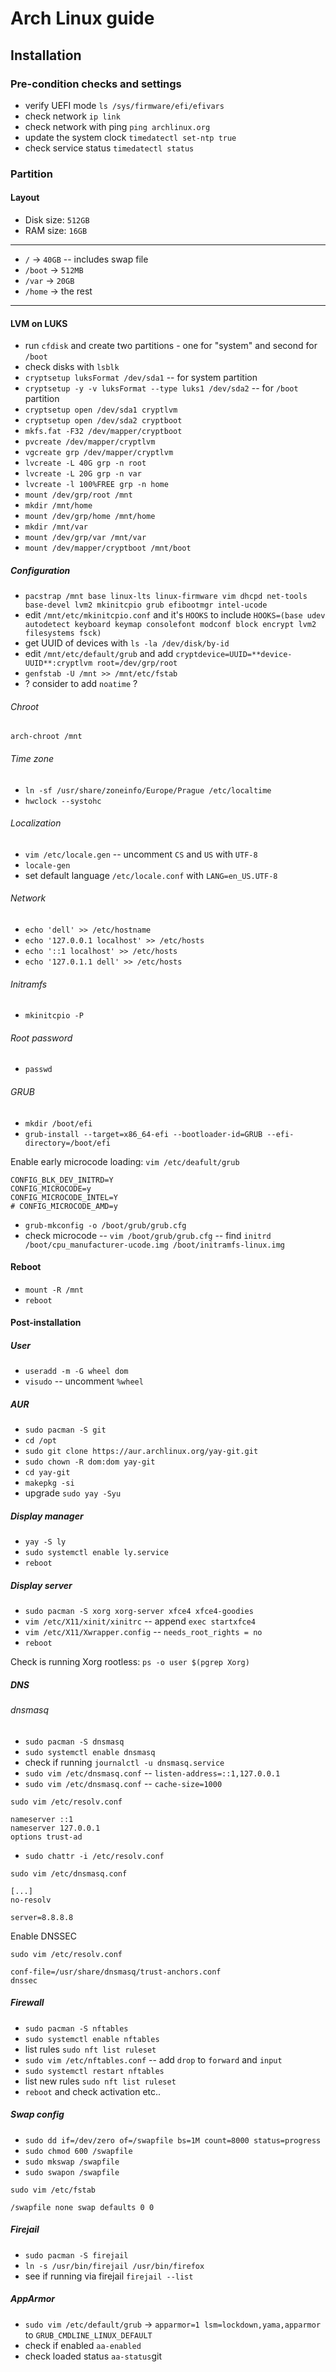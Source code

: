 # Arch Linux guide

## Installation

### Pre-condition checks and settings

- verify UEFI mode `ls /sys/firmware/efi/efivars`
- check network `ip link`
- check network with ping `ping archlinux.org`
- update the system clock `timedatectl set-ntp true`
- check service status `timedatectl status`

### Partition

#### Layout
- Disk size: `512GB`
- RAM size: `16GB`

___

- `/` -> `40GB` -- includes swap file
- `/boot` -> `512MB`
- `/var` -> `20GB`
- `/home` -> the rest

___

#### LVM on LUKS
- run `cfdisk` and create two partitions - one for "system" and second for `/boot`
- check disks with `lsblk`
- `cryptsetup luksFormat /dev/sda1` -- for system partition
- `cryptsetup -y -v luksFormat --type luks1 /dev/sda2` -- for `/boot` partition
- `cryptsetup open /dev/sda1 cryptlvm`
- `cryptsetup open /dev/sda2 cryptboot`
- `mkfs.fat -F32 /dev/mapper/cryptboot`
- `pvcreate /dev/mapper/cryptlvm`
- `vgcreate grp /dev/mapper/cryptlvm`
- `lvcreate -L 40G grp -n root`
- `lvcreate -L 20G grp -n var`
- `lvcreate -l 100%FREE grp -n home`
- `mount /dev/grp/root /mnt`
- `mkdir /mnt/home`
- `mount /dev/grp/home /mnt/home`
- `mkdir /mnt/var`
- `mount /dev/grp/var /mnt/var`
- `mount /dev/mapper/cryptboot /mnt/boot`

##### Configuration
- `pacstrap /mnt base linux-lts linux-firmware vim dhcpd net-tools base-devel lvm2 mkinitcpio grub efibootmgr intel-ucode`
- edit `/mnt/etc/mkinitcpio.conf` and it's `HOOKS` to include `HOOKS=(base udev autodetect keyboard keymap consolefont modconf block encrypt lvm2 filesystems fsck)`
- get UUID of devices with `ls -la /dev/disk/by-id`
- edit `/mnt/etc/default/grub` and add `cryptdevice=UUID=**device-UUID**:cryptlvm root=/dev/grp/root`
- `genfstab -U /mnt >> /mnt/etc/fstab`
- ? consider to add `noatime` ?


###### Chroot

```
arch-chroot /mnt
```

###### Time zone
- `ln -sf /usr/share/zoneinfo/Europe/Prague /etc/localtime`
- `hwclock --systohc`

###### Localization
- `vim /etc/locale.gen` -- uncomment `CS` and `US` with `UTF-8`
- `locale-gen`
- set default language `/etc/locale.conf` with `LANG=en_US.UTF-8`

###### Network
- `echo 'dell' >> /etc/hostname`
- `echo '127.0.0.1 localhost' >> /etc/hosts`
- `echo '::1 localhost' >> /etc/hosts`
- `echo '127.0.1.1 dell' >> /etc/hosts`

###### Initramfs
- `mkinitcpio -P`

###### Root password
- `passwd`

###### GRUB 
- `mkdir /boot/efi`
- `grub-install --target=x86_64-efi --bootloader-id=GRUB --efi-directory=/boot/efi`

Enable early microcode loading: `vim /etc/deafult/grub`
```
CONFIG_BLK_DEV_INITRD=Y
CONFIG_MICROCODE=y
CONFIG_MICROCODE_INTEL=Y
# CONFIG_MICROCODE_AMD=y
```

- `grub-mkconfig -o /boot/grub/grub.cfg`
- check microcode -- `vim /boot/grub/grub.cfg` -- find `initrd	/boot/cpu_manufacturer-ucode.img /boot/initramfs-linux.img`

#### Reboot
- `mount -R /mnt`
- `reboot`

#### Post-installation

##### User

- `useradd -m -G wheel dom`
- `visudo` -- uncomment `%wheel`

##### AUR
- `sudo pacman -S git`
- `cd /opt`
- `sudo git clone https://aur.archlinux.org/yay-git.git`
- `sudo chown -R dom:dom yay-git`
- `cd yay-git`
- `makepkg -si`
- upgrade `sudo yay -Syu`

##### Display manager
- `yay -S ly`
- `sudo systemctl enable ly.service`
- `reboot`

##### Display server
- `sudo pacman -S xorg xorg-server xfce4 xfce4-goodies`
- `vim /etc/X11/xinit/xinitrc` -- append `exec startxfce4`
- `vim /etc/X11/Xwrapper.config` -- `needs_root_rights = no`
- `reboot`

Check is running Xorg rootless: `ps -o user $(pgrep Xorg)`

##### DNS

###### dnsmasq
- `sudo pacman -S dnsmasq`
- `sudo systemctl enable dnsmasq`
- check if running `journalctl -u dnsmasq.service`
- `sudo vim /etc/dnsmasq.conf` -- `listen-address=::1,127.0.0.1`
- `sudo vim /etc/dnsmasq.conf` -- `cache-size=1000`

`sudo vim /etc/resolv.conf`
```
nameserver ::1
nameserver 127.0.0.1
options trust-ad
```

- `sudo chattr -i /etc/resolv.conf`

`sudo vim /etc/dnsmasq.conf`
```
[...]
no-resolv

server=8.8.8.8
```

Enable DNSSEC

`sudo vim /etc/resolv.conf`
```
conf-file=/usr/share/dnsmasq/trust-anchors.conf
dnssec
```

##### Firewall

- `sudo pacman -S nftables`
- `sudo systemctl enable nftables`
- list rules `sudo nft list ruleset`
- `sudo vim /etc/nftables.conf` -- add `drop` to `forward` and `input`
- `sudo systemctl restart nftables`
- list new rules `sudo nft list ruleset`
- `reboot` and check activation etc..

##### Swap config
- `sudo dd if=/dev/zero of=/swapfile bs=1M count=8000 status=progress`
- `sudo chmod 600 /swapfile`
- `sudo mkswap /swapfile`
- `sudo swapon /swapfile`

`sudo vim /etc/fstab`
```
/swapfile none swap defaults 0 0
```

##### Firejail
- `sudo pacman -S firejail`
- `ln -s /usr/bin/firejail /usr/bin/firefox`
- see if running via firejail `firejail --list`

##### AppArmor
- `sudo vim /etc/default/grub` -> `apparmor=1 lsm=lockdown,yama,apparmor` to `GRUB_CMDLINE_LINUX_DEFAULT`
- check if enabled `aa-enabled`
- check loaded status `aa-status`git

